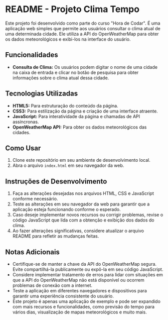 # README - Projeto Clima Tempo

Este projeto foi desenvolvido como parte do curso "Hora de Codar". É uma aplicação web simples que permite aos usuários consultar o clima atual de uma determinada cidade. Ele utiliza a API do OpenWeatherMap para obter os dados meteorológicos e exibi-los na interface do usuário.

## Funcionalidades
- **Consulta de Clima:** Os usuários podem digitar o nome de uma cidade na caixa de entrada e clicar no botão de pesquisa para obter informações sobre o clima atual dessa cidade.

## Tecnologias Utilizadas
- **HTML5:** Para estruturação do conteúdo da página.
- **CSS3:** Para estilização da página e criação de uma interface atraente.
- **JavaScript:** Para interatividade da página e chamadas de API assíncronas.
- **OpenWeatherMap API:** Para obter os dados meteorológicos das cidades.

## Como Usar
1. Clone este repositório em seu ambiente de desenvolvimento local.
2. Abra o arquivo `index.html` em seu navegador da web.

## Instruções de Desenvolvimento
1. Faça as alterações desejadas nos arquivos HTML, CSS e JavaScript conforme necessário.
2. Teste as alterações em seu navegador da web para garantir que a aplicação esteja funcionando conforme o esperado.
3. Caso deseje implementar novos recursos ou corrigir problemas, revise o código JavaScript que lida com a obtenção e exibição dos dados do clima.
4. Ao fazer alterações significativas, considere atualizar o arquivo README para refletir as mudanças feitas.

## Notas Adicionais
- Certifique-se de manter a chave da API do OpenWeatherMap segura. Evite compartilhá-la publicamente ou expô-la em seu código JavaScript.
- Considere implementar tratamento de erros para lidar com situações em que a API do OpenWeatherMap não está disponível ou ocorrem problemas de conexão com a internet.
- Teste a aplicação em diferentes navegadores e dispositivos para garantir uma experiência consistente do usuário.
- Este projeto é apenas uma aplicação de exemplo e pode ser expandido com mais recursos e funcionalidades, como previsão do tempo para vários dias, visualização de mapas meteorológicos e muito mais.
